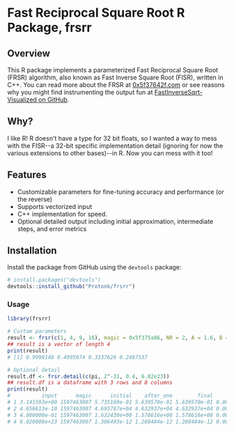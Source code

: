 # Fast Reciprocal Square Root R Package, frsrr

## Overview

This R package implements a parameterized Fast Reciprocal Square Root (FRSR) algorithm, also known as Fast Inverse Square Root (FISR), written in C++. You can read more about the FRSR at [0x5f37642f.com](https://0x5f37642f.com/) or see reasons why you might find instrumenting the output fun at [FastInverseSqrt-Visualized on GitHub](https://github.com/hyland-uw/FastInverseSqrt-Visualized).

## Why?

I like R! R doesn't have a type for 32 bit floats, so I wanted a way to mess with the FISR--a 32-bit specific implementation detail (ignoring for now the various extensions to other bases)--in R. Now you can mess with it too!

## Features

- Customizable parameters for fine-tuning accuracy and performance (or the reverse)
- Supports vectorized input
- C++ implementation for speed.
- Optional detailed output including initial approximation, intermediate steps, and error metrics

## Installation

Install the package from GitHub using the `devtools` package:

```R
# install.packages("devtools")
devtools::install_github("Protonk/frsrr")
```

### Usage

```R
library(frsrr)

# Custom parameters
result <- frsr(c(1, 4, 9, 16), magic = 0x5f375a86, NR = 2, A = 1.6, B = 0.6)
## result is a vector of length 4
print(result)
# [1] 0.9990148 0.4995074 0.3337626 0.2497537

# Optional detail
result.df <- frsr.detail(c(pi, 2^-31, 0.4, 6.02e23))
## result.df is a dataframe with 3 rows and 8 columns
print(result)
#          input      magic      initial    after_one        final        error          diff iters
# 1 3.141593e+00 1597463007 5.735160e-01 5.639570e-01 5.639570e-01 0.0004121269 -9.558976e-03     1
# 2 4.656613e-10 1597463007 4.693787e+04 4.632937e+04 4.632937e+04 0.0002499308 -6.085039e+02     1
# 3 4.000000e-01 1597463007 1.632430e+00 1.578616e+00 1.578616e+00 0.0015955754 -5.381417e-02     1
# 4 6.020000e+23 1597463007 1.306493e-12 1.288484e-12 1.288484e-12 0.0002824810 -1.800936e-14     1
```